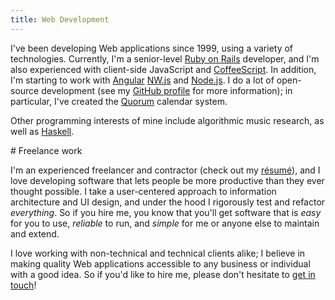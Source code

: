 ```yaml
---
title: Web Development
---
```


I've been developing Web applications since 1999, using a variety of technologies. Currently, I'm a senior-level [Ruby on Rails](http://rubyonrails.org) developer, and I'm also experienced with client-side JavaScript and [CoffeeScript](http://coffeescript.org). In addition, I'm starting to work with [Angular][angular] [NW.js][nwjs] and [Node.js][node]. I do a lot of open-source development (see my [GitHub profile](https://www.github.com/marnen) for more information); in particular, I've created the [Quorum](https://www.github.com/marnen/quorum2) calendar system.

Other programming interests of mine include algorithmic music research, as well as [Haskell](http://www.haskell.org).

[angular]: https://angularjs.org/
[node]: https://nodejs.org/
[nwjs]: http://nwjs.io/

<section markdown="1">
# Freelance work

I'm an experienced freelancer and contractor (check out my [résumé](resume.pdf)), and I love developing software that lets people be more productive than they ever thought possible. I take a user-centered approach to information architecture and UI design, and under the hood I rigorously test and refactor *everything*. So if you hire me, you know that you'll get software that is *easy* for you to use, *reliable* to run, and *simple* for me or anyone else to maintain and extend.

I love working with non-technical and technical clients alike; I believe in making quality Web applications accessible to any business or individual with a good idea. So if you'd like to hire me, please don't hesitate to [get in touch](contact.html)!
</section>

